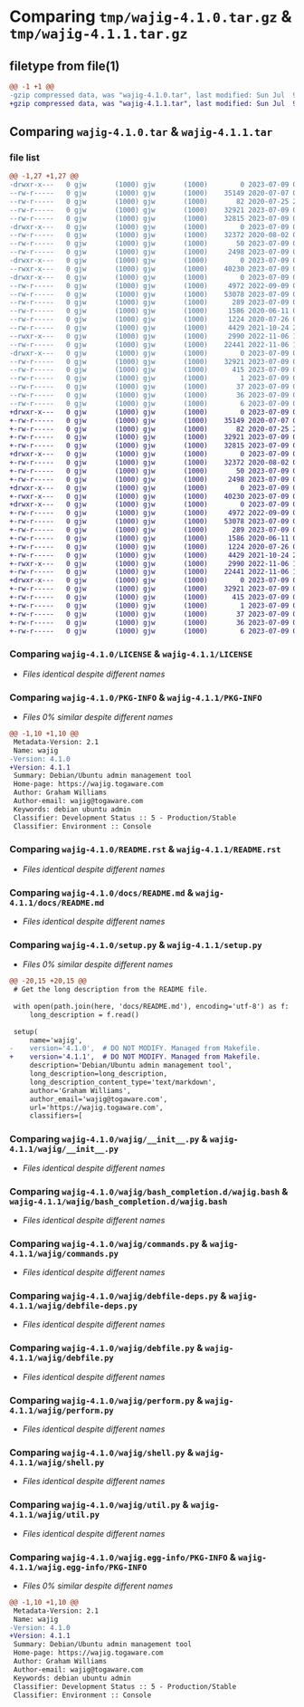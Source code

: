 # Comparing `tmp/wajig-4.1.0.tar.gz` & `tmp/wajig-4.1.1.tar.gz`

## filetype from file(1)

```diff
@@ -1 +1 @@
-gzip compressed data, was "wajig-4.1.0.tar", last modified: Sun Jul  9 05:59:13 2023, max compression
+gzip compressed data, was "wajig-4.1.1.tar", last modified: Sun Jul  9 06:02:46 2023, max compression
```

## Comparing `wajig-4.1.0.tar` & `wajig-4.1.1.tar`

### file list

```diff
@@ -1,27 +1,27 @@
-drwxr-x---   0 gjw       (1000) gjw       (1000)        0 2023-07-09 05:59:13.019310 wajig-4.1.0/
--rw-r-----   0 gjw       (1000) gjw       (1000)    35149 2020-07-07 02:15:20.000000 wajig-4.1.0/LICENSE
--rw-r-----   0 gjw       (1000) gjw       (1000)       82 2020-07-25 22:22:49.000000 wajig-4.1.0/MANIFEST.in
--rw-r-----   0 gjw       (1000) gjw       (1000)    32921 2023-07-09 05:59:13.019310 wajig-4.1.0/PKG-INFO
--rw-r-----   0 gjw       (1000) gjw       (1000)    32815 2023-07-09 03:06:21.000000 wajig-4.1.0/README.rst
-drwxr-x---   0 gjw       (1000) gjw       (1000)        0 2023-07-09 05:59:13.015310 wajig-4.1.0/docs/
--rw-r-----   0 gjw       (1000) gjw       (1000)    32372 2020-08-02 08:52:34.000000 wajig-4.1.0/docs/README.md
--rw-r-----   0 gjw       (1000) gjw       (1000)       50 2023-07-09 05:59:13.019310 wajig-4.1.0/setup.cfg
--rw-r-----   0 gjw       (1000) gjw       (1000)     2498 2023-07-09 05:59:12.000000 wajig-4.1.0/setup.py
-drwxr-x---   0 gjw       (1000) gjw       (1000)        0 2023-07-09 05:59:13.015310 wajig-4.1.0/wajig/
--rwxr-x---   0 gjw       (1000) gjw       (1000)    40230 2023-07-09 02:54:05.000000 wajig-4.1.0/wajig/__init__.py
-drwxr-x---   0 gjw       (1000) gjw       (1000)        0 2023-07-09 05:59:13.015310 wajig-4.1.0/wajig/bash_completion.d/
--rw-r-----   0 gjw       (1000) gjw       (1000)     4972 2022-09-09 01:07:27.000000 wajig-4.1.0/wajig/bash_completion.d/wajig.bash
--rw-r-----   0 gjw       (1000) gjw       (1000)    53078 2023-07-09 02:55:03.000000 wajig-4.1.0/wajig/commands.py
--rw-r-----   0 gjw       (1000) gjw       (1000)      289 2023-07-09 05:59:12.000000 wajig-4.1.0/wajig/constants.py
--rw-r-----   0 gjw       (1000) gjw       (1000)     1586 2020-06-11 00:25:18.000000 wajig-4.1.0/wajig/debfile-deps.py
--rw-r-----   0 gjw       (1000) gjw       (1000)     1224 2020-07-26 06:53:41.000000 wajig-4.1.0/wajig/debfile.py
--rw-r-----   0 gjw       (1000) gjw       (1000)     4429 2021-10-24 21:34:57.000000 wajig-4.1.0/wajig/perform.py
--rwxr-x---   0 gjw       (1000) gjw       (1000)     2990 2022-11-06 19:20:40.000000 wajig-4.1.0/wajig/shell.py
--rw-r-----   0 gjw       (1000) gjw       (1000)    22441 2022-11-06 19:20:40.000000 wajig-4.1.0/wajig/util.py
-drwxr-x---   0 gjw       (1000) gjw       (1000)        0 2023-07-09 05:59:13.015310 wajig-4.1.0/wajig.egg-info/
--rw-r-----   0 gjw       (1000) gjw       (1000)    32921 2023-07-09 05:59:12.000000 wajig-4.1.0/wajig.egg-info/PKG-INFO
--rw-r-----   0 gjw       (1000) gjw       (1000)      415 2023-07-09 05:59:12.000000 wajig-4.1.0/wajig.egg-info/SOURCES.txt
--rw-r-----   0 gjw       (1000) gjw       (1000)        1 2023-07-09 05:59:12.000000 wajig-4.1.0/wajig.egg-info/dependency_links.txt
--rw-r-----   0 gjw       (1000) gjw       (1000)       37 2023-07-09 05:59:12.000000 wajig-4.1.0/wajig.egg-info/entry_points.txt
--rw-r-----   0 gjw       (1000) gjw       (1000)       36 2023-07-09 05:59:12.000000 wajig-4.1.0/wajig.egg-info/requires.txt
--rw-r-----   0 gjw       (1000) gjw       (1000)        6 2023-07-09 05:59:12.000000 wajig-4.1.0/wajig.egg-info/top_level.txt
+drwxr-x---   0 gjw       (1000) gjw       (1000)        0 2023-07-09 06:02:46.071511 wajig-4.1.1/
+-rw-r-----   0 gjw       (1000) gjw       (1000)    35149 2020-07-07 02:15:20.000000 wajig-4.1.1/LICENSE
+-rw-r-----   0 gjw       (1000) gjw       (1000)       82 2020-07-25 22:22:49.000000 wajig-4.1.1/MANIFEST.in
+-rw-r-----   0 gjw       (1000) gjw       (1000)    32921 2023-07-09 06:02:46.071511 wajig-4.1.1/PKG-INFO
+-rw-r-----   0 gjw       (1000) gjw       (1000)    32815 2023-07-09 03:06:21.000000 wajig-4.1.1/README.rst
+drwxr-x---   0 gjw       (1000) gjw       (1000)        0 2023-07-09 06:02:46.067511 wajig-4.1.1/docs/
+-rw-r-----   0 gjw       (1000) gjw       (1000)    32372 2020-08-02 08:52:34.000000 wajig-4.1.1/docs/README.md
+-rw-r-----   0 gjw       (1000) gjw       (1000)       50 2023-07-09 06:02:46.071511 wajig-4.1.1/setup.cfg
+-rw-r-----   0 gjw       (1000) gjw       (1000)     2498 2023-07-09 06:02:45.000000 wajig-4.1.1/setup.py
+drwxr-x---   0 gjw       (1000) gjw       (1000)        0 2023-07-09 06:02:46.071511 wajig-4.1.1/wajig/
+-rwxr-x---   0 gjw       (1000) gjw       (1000)    40230 2023-07-09 02:54:05.000000 wajig-4.1.1/wajig/__init__.py
+drwxr-x---   0 gjw       (1000) gjw       (1000)        0 2023-07-09 06:02:46.071511 wajig-4.1.1/wajig/bash_completion.d/
+-rw-r-----   0 gjw       (1000) gjw       (1000)     4972 2022-09-09 01:07:27.000000 wajig-4.1.1/wajig/bash_completion.d/wajig.bash
+-rw-r-----   0 gjw       (1000) gjw       (1000)    53078 2023-07-09 02:55:03.000000 wajig-4.1.1/wajig/commands.py
+-rw-r-----   0 gjw       (1000) gjw       (1000)      289 2023-07-09 06:02:45.000000 wajig-4.1.1/wajig/constants.py
+-rw-r-----   0 gjw       (1000) gjw       (1000)     1586 2020-06-11 00:25:18.000000 wajig-4.1.1/wajig/debfile-deps.py
+-rw-r-----   0 gjw       (1000) gjw       (1000)     1224 2020-07-26 06:53:41.000000 wajig-4.1.1/wajig/debfile.py
+-rw-r-----   0 gjw       (1000) gjw       (1000)     4429 2021-10-24 21:34:57.000000 wajig-4.1.1/wajig/perform.py
+-rwxr-x---   0 gjw       (1000) gjw       (1000)     2990 2022-11-06 19:20:40.000000 wajig-4.1.1/wajig/shell.py
+-rw-r-----   0 gjw       (1000) gjw       (1000)    22441 2022-11-06 19:20:40.000000 wajig-4.1.1/wajig/util.py
+drwxr-x---   0 gjw       (1000) gjw       (1000)        0 2023-07-09 06:02:46.071511 wajig-4.1.1/wajig.egg-info/
+-rw-r-----   0 gjw       (1000) gjw       (1000)    32921 2023-07-09 06:02:45.000000 wajig-4.1.1/wajig.egg-info/PKG-INFO
+-rw-r-----   0 gjw       (1000) gjw       (1000)      415 2023-07-09 06:02:46.000000 wajig-4.1.1/wajig.egg-info/SOURCES.txt
+-rw-r-----   0 gjw       (1000) gjw       (1000)        1 2023-07-09 06:02:45.000000 wajig-4.1.1/wajig.egg-info/dependency_links.txt
+-rw-r-----   0 gjw       (1000) gjw       (1000)       37 2023-07-09 06:02:45.000000 wajig-4.1.1/wajig.egg-info/entry_points.txt
+-rw-r-----   0 gjw       (1000) gjw       (1000)       36 2023-07-09 06:02:45.000000 wajig-4.1.1/wajig.egg-info/requires.txt
+-rw-r-----   0 gjw       (1000) gjw       (1000)        6 2023-07-09 06:02:45.000000 wajig-4.1.1/wajig.egg-info/top_level.txt
```

### Comparing `wajig-4.1.0/LICENSE` & `wajig-4.1.1/LICENSE`

 * *Files identical despite different names*

### Comparing `wajig-4.1.0/PKG-INFO` & `wajig-4.1.1/PKG-INFO`

 * *Files 0% similar despite different names*

```diff
@@ -1,10 +1,10 @@
 Metadata-Version: 2.1
 Name: wajig
-Version: 4.1.0
+Version: 4.1.1
 Summary: Debian/Ubuntu admin management tool
 Home-page: https://wajig.togaware.com
 Author: Graham Williams
 Author-email: wajig@togaware.com
 Keywords: debian ubuntu admin
 Classifier: Development Status :: 5 - Production/Stable
 Classifier: Environment :: Console
```

### Comparing `wajig-4.1.0/README.rst` & `wajig-4.1.1/README.rst`

 * *Files identical despite different names*

### Comparing `wajig-4.1.0/docs/README.md` & `wajig-4.1.1/docs/README.md`

 * *Files identical despite different names*

### Comparing `wajig-4.1.0/setup.py` & `wajig-4.1.1/setup.py`

 * *Files 0% similar despite different names*

```diff
@@ -20,15 +20,15 @@
 # Get the long description from the README file.
 
 with open(path.join(here, 'docs/README.md'), encoding='utf-8') as f:
     long_description = f.read()
 
 setup(
     name='wajig',
-    version='4.1.0',  # DO NOT MODIFY. Managed from Makefile.
+    version='4.1.1',  # DO NOT MODIFY. Managed from Makefile.
     description='Debian/Ubuntu admin management tool',
     long_description=long_description,
     long_description_content_type='text/markdown',
     author='Graham Williams',
     author_email='wajig@togaware.com',
     url='https://wajig.togaware.com',
     classifiers=[
```

### Comparing `wajig-4.1.0/wajig/__init__.py` & `wajig-4.1.1/wajig/__init__.py`

 * *Files identical despite different names*

### Comparing `wajig-4.1.0/wajig/bash_completion.d/wajig.bash` & `wajig-4.1.1/wajig/bash_completion.d/wajig.bash`

 * *Files identical despite different names*

### Comparing `wajig-4.1.0/wajig/commands.py` & `wajig-4.1.1/wajig/commands.py`

 * *Files identical despite different names*

### Comparing `wajig-4.1.0/wajig/debfile-deps.py` & `wajig-4.1.1/wajig/debfile-deps.py`

 * *Files identical despite different names*

### Comparing `wajig-4.1.0/wajig/debfile.py` & `wajig-4.1.1/wajig/debfile.py`

 * *Files identical despite different names*

### Comparing `wajig-4.1.0/wajig/perform.py` & `wajig-4.1.1/wajig/perform.py`

 * *Files identical despite different names*

### Comparing `wajig-4.1.0/wajig/shell.py` & `wajig-4.1.1/wajig/shell.py`

 * *Files identical despite different names*

### Comparing `wajig-4.1.0/wajig/util.py` & `wajig-4.1.1/wajig/util.py`

 * *Files identical despite different names*

### Comparing `wajig-4.1.0/wajig.egg-info/PKG-INFO` & `wajig-4.1.1/wajig.egg-info/PKG-INFO`

 * *Files 0% similar despite different names*

```diff
@@ -1,10 +1,10 @@
 Metadata-Version: 2.1
 Name: wajig
-Version: 4.1.0
+Version: 4.1.1
 Summary: Debian/Ubuntu admin management tool
 Home-page: https://wajig.togaware.com
 Author: Graham Williams
 Author-email: wajig@togaware.com
 Keywords: debian ubuntu admin
 Classifier: Development Status :: 5 - Production/Stable
 Classifier: Environment :: Console
```

